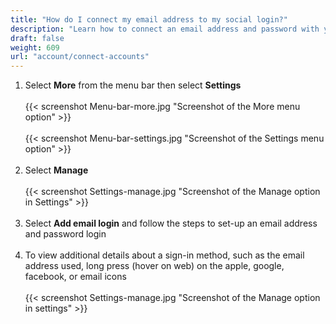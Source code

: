 ```yaml
---
title: "How do I connect my email address to my social login?"
description: "Learn how to connect an email address and password with your social account login in Planter"
draft: false
weight: 609
url: "account/connect-accounts"
---
```


1. Select **More** from the menu bar then select **Settings**<br /><br />
{{< screenshot Menu-bar-more.jpg "Screenshot of the More menu option" >}}<br /><br />
{{< screenshot Menu-bar-settings.jpg "Screenshot of the Settings menu option" >}}<br /><br />
2. Select **Manage**<br /><br />
{{< screenshot Settings-manage.jpg "Screenshot of the Manage option in Settings" >}}<br /><br />
3. Select **Add email login** and follow the steps to set-up an email address and password login<br /><br />
4. To view additional details about a sign-in method, such as the email address used, long press (hover on web) on the apple, google, facebook, or email icons<br /><br />
{{< screenshot Settings-manage.jpg "Screenshot of the Manage option in settings" >}}<br /><br />
